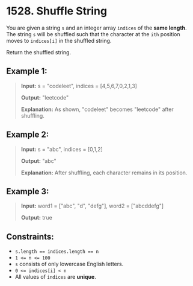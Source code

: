 # 1528. Shuffle String

You are given a string `s` and an integer array `indices` of the **same length**. The string `s` will be shuffled such that the character at the `ith` position moves to `indices[i]` in the shuffled string.

Return the shuffled string.

## Example 1:

> **Input:** s = "codeleet", indices = [4,5,6,7,0,2,1,3]
>
> **Output:** "leetcode"
>
> **Explanation:** As shown, "codeleet" becomes "leetcode" after shuffling.

## Example 2:

> **Input:** s = "abc", indices = [0,1,2]
>
> **Output:** "abc"
>
> **Explanation:** After shuffling, each character remains in its position.

## Example 3:

> **Input:** word1 = ["abc", "d", "defg"], word2 = ["abcddefg"]
>
> **Output:** true

## Constraints:

- `s.length == indices.length == n`
- `1 <= n <= 100`
- `s` consists of only lowercase English letters.
- `0 <= indices[i] < n`
- All values of `indices` are **unique**.
